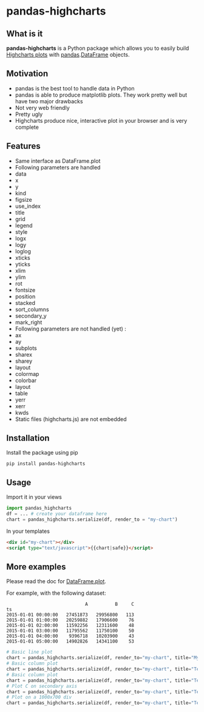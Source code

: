 # pandas-highcharts #

## What is it ##

**pandas-highcharts** is a Python package which allows you to easily build [Highcharts plots](http://www.highcharts.com/ "Highcharts") with [pandas](https://github.com/pydata/pandas "pandas").[DataFrame](http://pandas.pydata.org/pandas-docs/dev/generated/pandas.DataFrame.html "DataFrame") objects.

## Motivation ##

* pandas is the best tool to handle data in Python
* pandas is able to produce matplotlib plots. They work pretty well but have two major drawbacks
 * Not very web friendly
 * Pretty ugly
* Highcharts produce nice, interactive plot in your browser and is very complete

## Features ##

* Same interface as DataFrame.plot
* Following parameters are handled
 * data
 * x
 * y
 * kind
 * figsize
 * use_index
 * title
 * grid
 * legend
 * style
 * logx
 * logy
 * loglog
 * xticks
 * yticks
 * xlim
 * ylim
 * rot
 * fontsize
 * position
 * stacked
 * sort_columns
 * secondary_y
 * mark_right
* Following parameters are not handled (yet) :
 * ax
 * ay
 * subplots
 * sharex
 * sharey
 * layout
 * colormap
 * colorbar
 * layout
 * table
 * yerr
 * xerr
 * kwds
* Static files (highcharts.js) are not embedded

## Installation ##

Install the package using pip
```shell
pip install pandas-highcharts
```

## Usage ##

Import it in your views
```python
import pandas_highcharts
df = ... # create your dataframe here
chart = pandas_highcharts.serialize(df, render_to = "my-chart")
```

In your templates
```html
<div id="my-chart"></div>
<script type="text/javascript">{{chart|safe}}</script>
```

## More examples ##

Please read the doc for [DataFrame.plot](http://pandas.pydata.org/pandas-docs/dev/generated/pandas.DataFrame.plot.html "DataFrame plot").

For example, with the following dataset:
```
                             A          B     C
ts                                             
2015-01-01 00:00:00   27451873   29956800   113
2015-01-01 01:00:00   20259882   17906600    76
2015-01-01 02:00:00   11592256   12311600    48
2015-01-01 03:00:00   11795562   11750100    50
2015-01-01 04:00:00    9396718   10203900    43
2015-01-01 05:00:00   14902826   14341100    53
```

```python
# Basic line plot
chart = pandas_highcharts.serialize(df, render_to="my-chart", title="My Chart")
# Basic column plot
chart = pandas_highcharts.serialize(df, render_to="my-chart", title="Test", kind="bar")
# Basic column plot
chart = pandas_highcharts.serialize(df, render_to="my-chart", title="Test", kind="barh")
# Plot C on secondary axis
chart = pandas_highcharts.serialize(df, render_to="my-chart", title="Test", secondary_y = ["C"])
# Plot on a 1000x700 div
chart = pandas_highcharts.serialize(df, render_to="my-chart", title="Test", figsize = (1000, 700))
```
